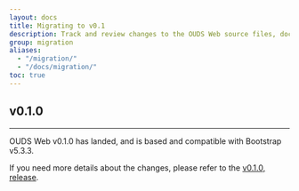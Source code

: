 ```yaml
---
layout: docs
title: Migrating to v0.1
description: Track and review changes to the OUDS Web source files, documentation, and components to help you migrate to v0.1.
group: migration
aliases:
  - "/migration/"
  - "/docs/migration/"
toc: true
---
```


## v0.1.0

<hr class="mb-4">

OUDS Web v0.1.0 has landed, and is based and compatible with Bootstrap v5.3.3.

If you need more details about the changes, please refer to the [v0.1.0, release](https://github.com/Orange-OpenSource/Orange-Boosted-Bootstrap/releases/tag/v0.1.0-ouds-web).
